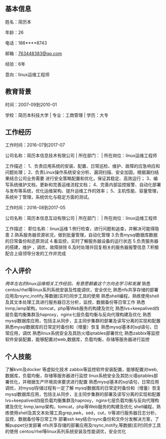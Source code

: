 ## 基本信息

姓名：简历本

年龄：26

电话：186****8743

邮箱：763448383@qq.com

经验：6年

意向：linux运维工程师

## 教育背景

时间：2007-09到2010-01

学校：简历本科技大学 | 专业：工商管理 | 学历：大专

## 工作经历

工作时间：2016-07到2017-07

公司名称：简历本信息技术有限公司 | 所在部门： | 所在岗位：linux运维工程师

工作描述：
1、负责应用系统的安装、配置、日常巡检、维护、故障的应急响应和问题处理；
2、负责Linux操作系统安全分析、漏洞扫描、安全加固，根据漏扫结果结合公司业务需要
进行安全策略配置和优化，保证其稳定、高效运行；
3、编写系统维护文档，更新和完善运维流程文档；
4、完善内部监控报警、自动化部署与发布等系统，优化运维架构、提升运维工作的效率；
5、主机性能、容量管理，系统补丁管理，系统优化与稳定方面的测试。

工作时间：2016-08到2017-05

公司名称：简历本信息互动有限公司 | 所在部门： | 所在岗位：linux运维工程师

工作描述：
职位名称：linux运维
1.例行检查，进行问题和追查，并解决可能得隐患
2.熟系服务器资源状况，做到批量管理，自动化管理
3.负责mysql数据库数据的日常备份和还原测试
4.看监控，实时了解服务器设备的运行状态
5.负责服务器的搭建，维护
，调优，故障排除
6.及时处理并回复相关的服务器报警信息
7.积极配合上级领导分发的工作并完成

## 个人评价

*两年左右的linux运维相关工作经验。有意愿朝着这个方向去学习和发展*
熟悉centos/rhel等linux系列系统安装及性能调优，安全优化
熟悉nfs共享存储的部署应用及rsync,inotify,等数据(实时)同步工具的使用
熟悉shell编程，熟练使用shell及其文本处理工具进行服务器日志分析，监控，数据备份等日常工作
熟悉lnmp,lamp架构，tomcat，php等Web服务的构建及优化
熟悉lvs+keepalived四层负载均衡集群及haproxy，nginx七层负载均衡与反向代理构建及优化
熟悉mysql数据库应用，包括主从同步，主主同步集群的部署及读写分离的实现和配置
熟悉mysql数据库的日常定时备份和（增量）恢复 
熟悉mysql基本的sql语句，日常应用，调优
熟悉linux系统安全及其防火墙iptables部署优化
熟悉zabbix等监控软件安装配置，能够配置对web,数据库，负载均衡，存储等服务器进行监控

## 个人技能

了解kvm及docker 等虚拟化技术
zabbix等监控软件安装配置，能够配置对web,数据库，负载均衡，存储等服务器进行监控
linux系统安全及其防火墙iptables部署优化，并根据生产环境具体要求进行配置
熟悉mysql基本的sql语句，日常应用调优，对mysql存储过程有一定了解
mysql数据库的日常定时备份和（增量）恢复
mysql数据库应用，包括主从同步，主主同步集群的部署及读写分离的实现和配置
lvs+keepalived四层负载均衡集群及haproxy，nginx七层负载均衡与反向代理构建及优化
lnmp,lamp架构，tomcat，php等Web服务的构建及优化
shell编程，熟练使用shell及其文本处理工具grep,awk，sed，cut，tr等进行服务器日志分析，监控，数据备份等日常工作
部署ssh key结合rsync备份和文件分发解决方案，了解puppet分发部署
nfs共享存储的部署应用及rsync,inotify,等数据(实时)同步工具的使用
centos/rhel等linux系列系统安装及性能调优，安全优化